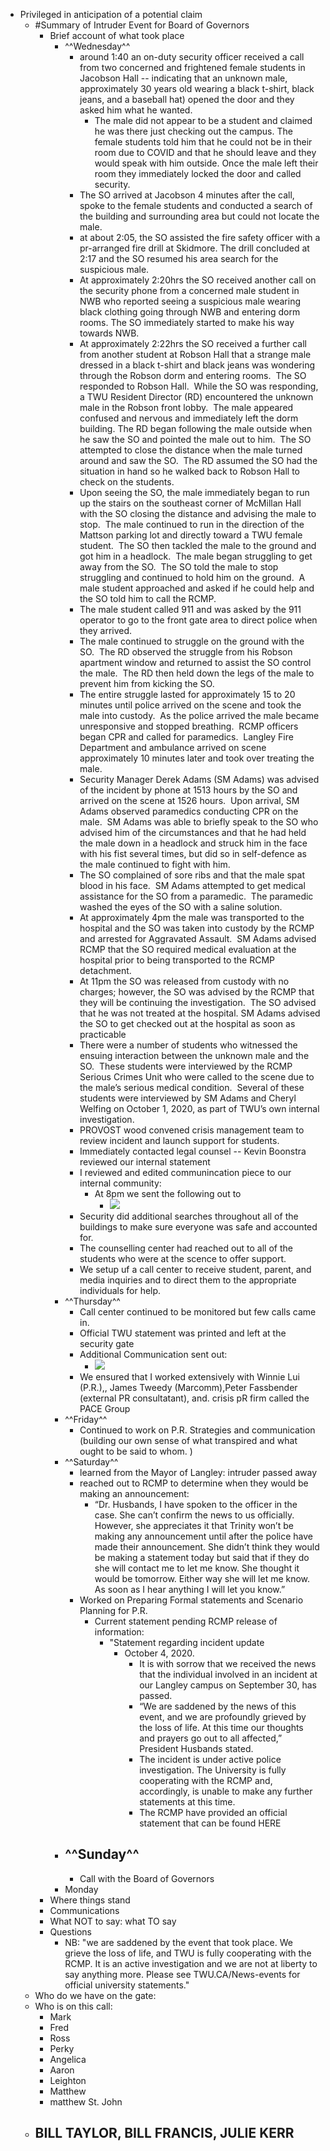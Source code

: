 - Privileged in anticipation of a potential claim
    - #Summary of Intruder Event for Board of Governors
        - Brief account of what took place
            - ^^Wednesday^^
                - around 1:40 an on-duty security officer received a call from two concerned and frightened female students in Jacobson Hall -- indicating that an unknown male, approximately 30 years old wearing a black t-shirt, black jeans, and a baseball hat) opened the door and they asked him what he wanted. 
                    - The male did not appear to be a student and claimed he was there just checking out the campus. The female students told him that he could not be in their room due to COVID and that he should leave and they would speak with him outside. Once the male left their room they immediately locked the door and called security. 
                - The SO arrived at Jacobson 4 minutes after the call, spoke to the female students and conducted a search of the building and surrounding area but could not locate the male.
                - at about 2:05, the SO assisted the fire safety officer with a pr-arranged fire drill at Skidmore. The drill concluded at 2:17 and the SO resumed his area search for the suspicious male. 
                - At approximately 2:20hrs the SO received another call on the security phone from a concerned male student in NWB who reported seeing a suspicious male wearing black clothing going through NWB and
entering dorm rooms. The SO immediately started to make his way towards NWB.
                - At approximately 2:22hrs the SO received a further call from another student at Robson Hall that a strange male dressed in a black t-shirt and black jeans was wondering through the Robson dorm and entering rooms.  The SO responded to Robson Hall.  While the SO was responding, a TWU Resident Director (RD) encountered the unknown male in the Robson front lobby.  The male appeared
confused and nervous and immediately left the dorm building. The RD began following the male outside when he saw the SO and pointed the male out to him.  The SO attempted to close the distance when the male turned around and saw the SO.  The RD assumed the SO had the situation in hand so he walked back to Robson Hall to check on the students.
                - Upon seeing the SO, the male immediately began to run up the stairs on the southeast corner of McMillan Hall with the SO closing the distance and advising the male to stop.  The male continued to run in
the direction of the Mattson parking lot and directly toward a TWU female student.  The SO then tackled the male to the ground and got him in a headlock.  The male began struggling to get away from the SO.  The SO told the male to stop struggling and continued to hold him on the ground.  A male  student approached and asked if he could
help and the SO told him to call the RCMP. 
                - The male student called 911 and was asked by the 911 operator to go to the front gate area to direct police when they arrived.
                - The male continued to struggle on the ground with the SO.  The RD observed the struggle from his Robson apartment window and returned to assist the SO control the male.  The RD then held down the legs of the male to prevent him from kicking the SO. 
                - The entire struggle lasted for approximately 15 to 20 minutes until
police arrived on the scene and took the male into custody.  As the police arrived the male became unresponsive and stopped breathing.  RCMP officers began CPR and called for paramedics. 
Langley Fire Department and ambulance arrived on scene approximately 10 minutes later and took over treating the male.
                - Security Manager Derek Adams (SM Adams) was advised of the incident by phone at 1513 hours by the SO and arrived on the scene
at 1526 hours.  Upon arrival, SM Adams observed paramedics conducting CPR on the male. 
SM Adams was able to briefly speak to the SO who advised him of the
circumstances and that he had held the male down in a headlock and struck him in the face with his fist several times, but did so in self-defence as the male continued to fight with him.  
                - The SO complained of sore ribs and that the male spat blood in his face.  SM Adams attempted to get medical assistance for the SO from a paramedic.  The paramedic washed the eyes of the SO with a saline solution.
                - At approximately 4pm the male was transported to the hospital and the SO was taken into custody by the RCMP and arrested for Aggravated Assault.  SM Adams advised RCMP that the SO required medical evaluation at the hospital prior to being transported to the RCMP detachment.  
                - At 11pm  the SO was released from custody with no charges; however, the SO was advised by the RCMP that they will be continuing the investigation.  The SO advised that he was not treated at the hospital. SM Adams advised the SO to get checked out at the hospital as soon as practicable
                - There were a number of students who witnessed the ensuing interaction between the unknown male and the SO.  These students were interviewed by the RCMP Serious Crimes Unit who were called to the scene due to the male’s serious medical condition.  Several of these students were interviewed by SM Adams and Cheryl Welfing on October 1, 2020, as part of TWU’s own internal investigation.
                - PROVOST wood convened crisis management team to review incident and launch support for students.
                - Immediately contacted legal counsel -- Kevin Boonstra reviewed our internal statement
                - I reviewed and edited communincation piece to our internal community: 
                    - At 8pm we sent the following out to 
                        - ![](https://firebasestorage.googleapis.com/v0/b/firescript-577a2.appspot.com/o/imgs%2Fapp%2Fchurchdogmatics%2FG2LENKzsQZ.png?alt=media&token=02390403-5e8a-4655-bd25-ea950f42f4bf)
                - Security did additional searches throughout all of the buildings to make sure everyone was safe and accounted for. 
                - The counselling center had reached out to all of the students who were at the scence to offer support.
                - We setup uf a call center to receive student, parent, and media inquiries and to direct them to the appropriate individuals for help. 
            - ^^Thursday^^
                - Call center continued to be monitored but few calls came in. 
                - Official TWU statement was printed and left at the security gate
                - Additional Communication sent out:
                    - ![](https://firebasestorage.googleapis.com/v0/b/firescript-577a2.appspot.com/o/imgs%2Fapp%2Fchurchdogmatics%2FG-wfr_Gz15.png?alt=media&token=5bb7aa5a-bf8c-4ec6-a400-f7785f3c0863)
                - We ensured that I worked extensively with Winnie Lui (P.R.),, James Tweedy (Marcomm),Peter Fassbender (external PR consultatant), and. crisis pR firm called the PACE Group
            - ^^Friday^^
                - Continued to work on P.R. Strategies and communication (building our own sense of what transpired and what ought to be said to whom. )
            - ^^Saturday^^
                - learned from the Mayor of Langley: intruder passed away
                - reached out to RCMP to determine when they would be making an announcement: 
                    - “Dr. Husbands, I have spoken to the officer in the case. She can’t confirm the news to us officially. However, she appreciates it that Trinity won’t be making any announcement until after the police have made their announcement. She didn’t think they would be making a statement today but said that if they do she will contact me to let me know. She thought it would be tomorrow. Either way she will let me know. As soon as I hear anything I will let you know.”
                - Worked on Preparing Formal statements and Scenario Planning for P.R.
                    - Current statement pending RCMP release of information:
                        - "Statement regarding incident update
                            - October 4, 2020.
                                - It is with sorrow that we received the news that the individual involved in an incident at our Langley campus on September 30, has passed. 
                                - “We are saddened by the news of this event, and we are profoundly grieved by the loss of life. At this time our thoughts and prayers go out to all affected,” President Husbands stated.
                                - The incident is under active police investigation. The University is fully cooperating with the RCMP and, accordingly, is unable to make any further statements at this time.
                                - The RCMP have provided an official statement that can be found HERE
            - ^^Sunday^^
                - 
                - Call with the Board of Governors
            - Monday
        - Where things stand
        - Communications
        - What NOT to say: what TO say
        - Questions
            - NB: 
"we are saddened by the event that took place. We grieve the loss of life, and TWU is fully cooperating with the RCMP. It is an active investigation and we are not at liberty to say anything more. Please see TWU.CA/News-events for official university statements."
    - Who do we have on the gate: 
    - Who is on this call:
        - Mark 
        - Fred
        - Ross
        - Perky
        - Angelica
        - Aaron
        - Leighton
        - Matthew
        - matthew St. John
    - BILL TAYLOR, BILL FRANCIS, JULIE KERR
        - 
